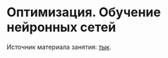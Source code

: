 # Оптимизация. Обучение нейронных сетей

Источник материала занятия: [тык](https://github.com/hdrbv/deep_learning_hse/tree/main/2024-spring/week_3).